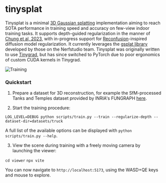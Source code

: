 # tinysplat

Tinysplat is a minimal [3D Gaussian splatting](https://arxiv.org/abs/2308.04079) implementation aiming to reach SOTA performance in training speed and accuracy on few-view indoor training tasks. It supports depth-guided regularization in the manner of [Chung et al, 2023](https://arxiv.org/abs/2311.13398), with in-progress support for [Reconfusion](https://arxiv.org/abs/2312.02981)-inspired diffusion model regularization. It currently leverages the [gsplat library](https://github.com/nerfstudio-project/gsplat) developed by those on the Nerfstudio team. Tinysplat was originally written to use [Tinygrad](https://github.com/tinygrad/tinygrad), but has since switched to PyTorch due to poor ergonomics of custom CUDA kernels in Tinygrad.

![Training](/docs/static/training.gif?raw=true)

### Quickstart

1. Prepare a dataset for 3D reconstruction, for example the SfM-processed Tanks and Temples dataset provided by INRIA's FUNGRAPH [here](https://repo-sam.inria.fr/fungraph/3d-gaussian-splatting/datasets/input/tandt_db.zip).

2. Start the training procedure:

`LOG_LEVEL=DEBUG python scripts/train.py --train --regularize-depth --dataset-dir=datasets/truck`

A full list of the available options can be displayed with `python scripts/train.py --help`.

3. View the scene during training with a freely moving camera by launching the viewer:

`cd viewer`
`npx vite`

You can now navigate to `http://localhost:5173`, using the WASD+QE keys and mouse to explore.
